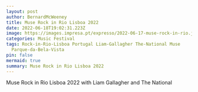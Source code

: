 ```yaml
---
layout: post
author: BernardMcWeeney
title: Muse Rock in Rio Lisboa 2022
date: 2022-06-18T19:02:31.223Z
image: https://images.impresa.pt/expresso/2022-06-17-muse-rock-in-rio.jpg-7febc7f5/original
categories: Music Festival
tags: Rock-in-Rio-Lisboa Portugal Liam-Gallagher The-National Muse
  Parque-da-Bela-Vista
pin: false
mermaid: true
summary: Muse Rock in Rio Lisboa 2022
---
```

Muse Rock in Rio Lisboa 2022 with Liam Gallagher and The National